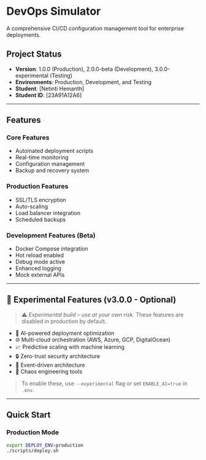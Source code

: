 # DevOps Simulator

A comprehensive CI/CD configuration management tool for enterprise deployments.

## Project Status
- **Version**: 1.0.0 (Production), 2.0.0-beta (Development), 3.0.0-experimental (Testing)
- **Environments**: Production, Development, and Testing
- **Student**: [Netinti Hemanth]
- **Student ID**: [23A91A12A6]

---

## Features

### Core Features
- Automated deployment scripts
- Real-time monitoring
- Configuration management
- Backup and recovery system

### Production Features
- SSL/TLS encryption
- Auto-scaling
- Load balancer integration
- Scheduled backups

### Development Features (Beta)
- Docker Compose integration
- Hot reload enabled
- Debug mode active
- Enhanced logging
- Mock external APIs

---

## 🧪 Experimental Features (v3.0.0 - Optional)

> ⚠️ *Experimental build – use at your own risk.*
> These features are disabled in production by default.

- 🤖 AI-powered deployment optimization  
- 🌐 Multi-cloud orchestration (AWS, Azure, GCP, DigitalOcean)  
- 📈 Predictive scaling with machine learning  
- 🔒 Zero-trust security architecture  
- 🌊 Event-driven architecture  
- 🎯 Chaos engineering tools  

> To enable these, use `--experimental` flag or set `ENABLE_AI=true` in `.env`.

---

## Quick Start

### Production Mode
```bash
export DEPLOY_ENV=production
./scripts/deploy.sh
